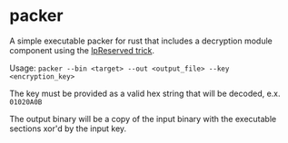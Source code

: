 # packer

A simple executable packer for rust that includes a decryption module component using the [lpReserved trick](https://j00ru.vexillium.org/2009/07/dllmain-and-its-uncovered-possibilites/).

Usage:
`packer --bin <target> --out <output_file> --key <encryption_key>`

The key must be provided as a valid hex string that will be decoded, e.x. `01020A0B`

The output binary will be a copy of the input binary with the executable sections xor'd by the input key.